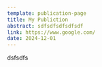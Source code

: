```yaml
---
template: publication-page
title: My Publiction
abstract: sdfsdfsdfsdfsdf
link: https://www.google.com/
date: 2024-12-01
---
```

d﻿sfsdfs
